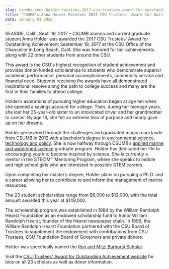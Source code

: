 ```yaml
---
slug: csumbs-anna-holder-receives-2017-csu-trustees-award-for-outstanding-achievement
title: "CSUMB’s Anna Holder Receives 2017 CSU Trustees’ Award for Outstanding Achievement"
date: January 01 2020
---
```


 
<p>
  SEASIDE, Calif., Sept. 19, 2017 – CSUMB alumna and current graduate student
  Anna Holder was awarded the 2017 CSU Trustees’ Award for Outstanding
  Achievement September 19, 2017 at the CSU Office of the Chancellor in Long
  Beach, Calif. She was honored for her achievements along with 22 other
  students from around the CSU.
</p>
<p>
  This award is the CSU's highest recognition of student achievement and
  provides donor-funded scholarships to students who demonstrate superior
  academic performance, personal accomplishments, community service and
  financial need. Students receiving the awards have all demonstrated
  inspirational resolve along the path to college success and many are the first
  in their families to attend college.
</p>
<p>
  Holder’s aspirations of pursuing higher education began at age ten when she
  opened a savings account for college. Then, during her teenage years, she lost
  her 25-year-old sister to an intoxicated driver and her grandmother to cancer.
  By age 16, she felt an extreme loss of purpose and nearly gave up on her
  dreams.
</p>
<p>
  Holder persevered through the challenges and graduated magna cum laude from
  CSUMB in 2012 with a bachelor’s degree in
  <a
    href="https://csumb.edu/naturalsciences/environmental-science-technology-policy-bs"
    >environmental science, technology and policy</a
  >. She is now halfway through CSUMB’s
  <a href="https://csumb.edu/amws">applied marine and watershed science</a>
  graduate program. Holder has dedicated her life to encouraging youth to become
  inspired by science. She is currently a mentor in the STE@M™ Mentoring
  Program, where she speaks to middle and high school girls who are interested
  in possible STEM careers.
</p>
<p>
  Upon completing her master’s degree, Holder plans on pursuing a Ph.D. and a
  career allowing her to contribute to and inform the management of marine
  resources.
</p>
<p>
  The 23 student scholarships range from $6,000 to $12,000, with the total
  amount awarded this year at $149,000.
</p>
<p>
  The scholarship program was established in 1984 by the William Randolph Hearst
  Foundation as an endowed scholarship fund to honor William Randolph Hearst,
  founder of the Hearst newspaper chain. In 1999, the William Randolph Hearst
  Foundation partnered with the CSU Board of Trustees to supplement the
  endowment with contributions from CSU Trustees, CSU Foundation Board of
  Governors and private donors.
</p>
<p>
  Holder was specifically named the
  <a
    href="https://www2.calstate.edu/impact-of-the-csu/support-the-csu/csu-trustees-awards/our-donors/Pages/csu-foundation-board-chair-ronald-r-barhorst.aspx"
    >Ron and Mitzi Barhorst Scholar</a
  >.
</p>
<p>
  Visit the
  <a
    href="https://www2.calstate.edu/impact-of-the-csu/support-the-csu/csu-trustees-awards/meet-the-awardees"
    >CSU Trustees' Award for Outstanding Achievement website</a
  >
  for bios on all 23 scholars as well as donor information.
</p>
 
